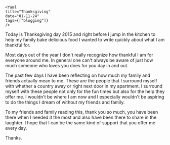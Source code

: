 ```!jsx
<Yaml
title="Thanksgiving"
date="01-11-24"
tags={["blogging"]}
/>
```

Today is Thanksgiving day 2015 and right before I jump in the kitchen to help my family bake delicious food I wanted to write quickly about what I am thankful for.

Most days out of the year I don't really recognize how thankful I am for everyone around me. In general one can't always be aware of just how much someone who loves you does for you day in and out.

The past few days I have been reflecting on how much my family and friends actually mean to me. These are the people that I surround myself with whether a country away or right next door in my apartment. I surround myself with these people not only for the fun times but also for the help they offer me. I wouldn't be where I am now and I especially wouldn't be aspiring to do the things I dream of without my friends and family.

To my friends and family reading this, thank you so much, you have been there when I needed it the most and also have been there to share in the laughter. I hope that I can be the same kind of support that you offer me every day.

Thanks.
